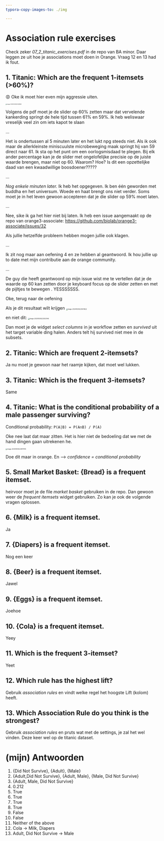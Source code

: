 ```yaml
---
typora-copy-images-to: ./img

---
```


# Association rule exercises

Check zeker *07_2_titanic_exercises.pdf* in de repo van BA minor. Daar leggen ze uit hoe je associations moet doen in Orange. Vraag 12 en 13 had ik fout.

## 1. Titanic: Which are the frequent 1-itemsets (>60%)?

:rage: Oke ik moet hier even mijn aggressie uiten. 

<img src="img/image-20200509220428260.png" alt="image-20200509220428260" style="zoom: 25%;" />

Volgens de pdf moet je de slider op 60% zetten maar dat vervelende kankerding springt de hele tijd tussen 61% en 59%. Ik heb weliswaar vreselijk veel zin om iets kapot te slaan 

...

Het is ondertussen al 5 minuten later en het lukt npg steeds niet. Als ik ook maar de allerkleinste miniscuulste microbeweging maak springt hij van 59 direct naar 61. Ik sta op het punt om een oorlogsmisdaad te plegen. Bij elk ander percentage kan je de slider met ongelofelijke precisie op de juiste waarde brengen, maar niet op 60. Waarom? Hoe? Is dit een opzettelijke daad van een kwaadwillige boosdoener?????

...

*Nog enkele minuten later.* Ik heb het opgegeven. Ik ben één geworden met buddha en het universum. Woede en haat brengt ons niet verder. Soms moet je in het leven gewoon accepteren dat je die slider op 59% moet laten. 

...

Nee, sike ik ga het hier niet bij laten. Ik heb een issue aangemaakt op de repo van orange3-associate: https://github.com/biolab/orange3-associate/issues/32

Als jullie hetzelfde probleem hebben mogen jullie ook klagen. 

...

Ik zit nog maar aan oefening 4 en ze hebben al geantwoord. Ik hou jullie up to date met mijn contributie aan de orange community.

...

De guy die heeft geantwoord op mijn issue wist me te vertellen dat je de waarde op 60 kan zetten door je keyboard focus op de slider zetten en met de pijltjes te bewegen . YESSSSSSS.

Oke, terug naar de oefening



Als je dit resultaat wilt krijgen <img src="img/image-20200509223501822.png" alt="image-20200509223501822" style="zoom:33%;" />



en niet dit: <img src="img/image-20200509223553148.png" alt="image-20200509223553148" style="zoom:33%;" />

Dan moet je de widget *select columns* in je workflow zetten en *survived* uit het target variable ding halen. Anders telt hij survived niet mee in de subsets.

## 2. Titanic: Which are frequent 2-itemsets?

Ja nu moet je gewoon naar het raamje kijken, dat moet wel lukken.

## 3. Titanic: Which is the frequent 3-itemsets?

Same

## 4. Titanic: What is the conditional probability of a male passenger surviving?

Conditional probability: `P(A|B) = P(A∩B) / P(A)`

Oke nee laat dat maar zitten. Het is hier niet de bedoeling dat we met de hand dingen gaan uitrekenen he.

<img src="img/image-20200509224917813.png" alt="image-20200509224917813" style="zoom:33%;" />

Doe dit maar in orange. En --> *confidence = conditional probability*

## 5. Small Market Basket: {Bread} is a frequent itemset.

heirvoor moet je de file *market basket* gebruiken in de repo. Dan gewoon weer de *frequent itemsets* widget gebruiken. Zo kan je ook de volgende vragen oplossen.



## 6. {Milk} is a frequent itemset.

Ja

## 7. {Diapers} is a frequent itemset.

Nog een keer

## 8. {Beer} is a frequent itemset.

Jawel

## 9. {Eggs} is a frequent itemset.

Joehoe

## 10. {Cola} is a frequent itemset.

Yeey

## 11. Which is the frequent 3-itemset?

Yeet

## 12. Which rule has the highest lift?

Gebruik *association rules* en vindt welke regel het hoogste Lift (kolom) heeft.

## 13. Which Association Rule do you think is the strongest?

Gebruik *association rules* en pruts wat met de settings, je zal het wel vinden. Deze keer wel op de titanic dataset.



# (mijn) Antwoorden

1. {Did Not Survive}, {Adult}, {Male}
2. {Adult,Did Not Survive}, {Adult, Male}, {Male, Did Not Survive}
3.  {Adult, Male, Did Not Survive}
4. 0.212
5. True
6. True
7. True
8. True
9. False
10. False
11. Neither of the above
12. Cola -> Milk, Diapers
13. Adult, Did Not Survive -> Male
